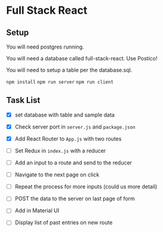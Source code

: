 # Full Stack React

## Setup

You will need postgres running.

You will need a database called full-stack-react.
Use Postico!

You will need to setup a table per the database.sql.

`npm install`
`npm run server`
`npm run client`

## Task List
-[x] set database with table and sample data
-[x] Check server port in `server.js` and `package.json`
-[x] Add React Router to `App.js` with two routes
-[ ] Set Redux in `index.js` with a reducer
-[ ] Add an input to  a route and send to the reducer
-[ ] Navigate to the next page on click
-[ ] Repeat the process for more inputs (could us more detail)
-[ ] POST the data to the server on last page of form
-[ ] Add in Material UI 
-[ ] Display list of past entries on new route


